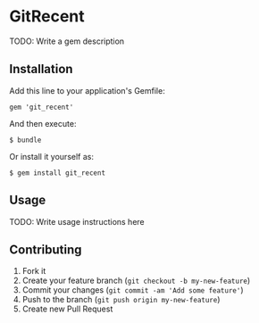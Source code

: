 # GitRecent

TODO: Write a gem description

## Installation

Add this line to your application's Gemfile:

    gem 'git_recent'

And then execute:

    $ bundle

Or install it yourself as:

    $ gem install git_recent

## Usage

TODO: Write usage instructions here

## Contributing

1. Fork it
2. Create your feature branch (`git checkout -b my-new-feature`)
3. Commit your changes (`git commit -am 'Add some feature'`)
4. Push to the branch (`git push origin my-new-feature`)
5. Create new Pull Request
